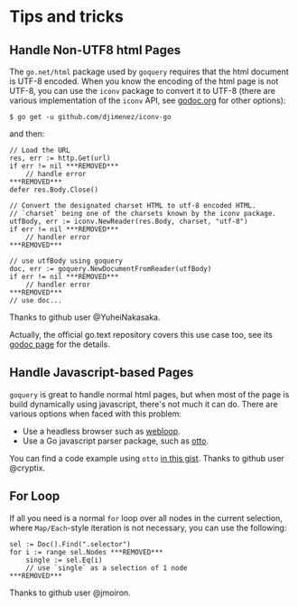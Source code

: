 # Tips and tricks

## Handle Non-UTF8 html Pages

The `go.net/html` package used by `goquery` requires that the html document is UTF-8 encoded. When you know the encoding of the html page is not UTF-8, you can use the `iconv` package to convert it to UTF-8 (there are various implementation of the `iconv` API, see [godoc.org][iconv] for other options):

```
$ go get -u github.com/djimenez/iconv-go
```

and then:

```
// Load the URL
res, err := http.Get(url)
if err != nil ***REMOVED***
    // handle error
***REMOVED***
defer res.Body.Close()

// Convert the designated charset HTML to utf-8 encoded HTML.
// `charset` being one of the charsets known by the iconv package.
utfBody, err := iconv.NewReader(res.Body, charset, "utf-8")
if err != nil ***REMOVED***
    // handler error
***REMOVED***

// use utfBody using goquery
doc, err := goquery.NewDocumentFromReader(utfBody)
if err != nil ***REMOVED***
    // handler error
***REMOVED***
// use doc...
```

Thanks to github user @YuheiNakasaka.

Actually, the official go.text repository covers this use case too, see its [godoc page][text] for the details.


## Handle Javascript-based Pages

`goquery` is great to handle normal html pages, but when most of the page is build dynamically using javascript, there's not much it can do. There are various options when faced with this problem:

* Use a headless browser such as [webloop][].
* Use a Go javascript parser package, such as [otto][].

You can find a code example using `otto` [in this gist][exotto]. Thanks to github user @cryptix.

## For Loop

If all you need is a normal `for` loop over all nodes in the current selection, where `Map/Each`-style iteration is not necessary, you can use the following:

```
sel := Doc().Find(".selector")
for i := range sel.Nodes ***REMOVED***
	single := sel.Eq(i)
    // use `single` as a selection of 1 node
***REMOVED***
```

Thanks to github user @jmoiron.

[webloop]: https://github.com/sourcegraph/webloop
[otto]: https://github.com/robertkrimen/otto
[exotto]: https://gist.github.com/cryptix/87127f76a94183747b53
[iconv]: http://godoc.org/?q=iconv
[text]: https://godoc.org/golang.org/x/text/encoding

